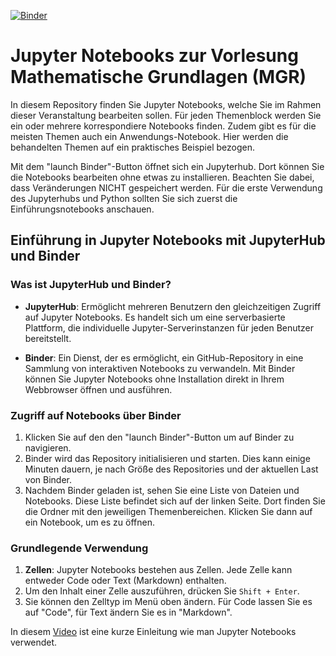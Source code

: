 [![Binder](https://mybinder.org/badge_logo.svg)](https://mybinder.org/v2/gh/LA-WH/mathe_jupyter/main)

# Jupyter Notebooks zur Vorlesung Mathematische Grundlagen (MGR)

In diesem Repository finden Sie Jupyter Notebooks, welche Sie im Rahmen dieser Veranstaltung bearbeiten sollen. Für jeden Themenblock werden Sie ein oder mehrere korrespondiere Notebooks finden. Zudem gibt es für die meisten Themen auch ein Anwendungs-Notebook. Hier werden die behandelten Themen auf ein praktisches Beispiel bezogen.

Mit dem "launch Binder"-Button öffnet sich ein Jupyterhub. Dort können Sie die Notebooks bearbeiten ohne etwas zu installieren. Beachten Sie dabei, dass Veränderungen NICHT gespeichert werden. Für die erste Verwendung des Jupyterhubs und Python sollten Sie sich zuerst die Einführungsnotebooks anschauen.

## Einführung in Jupyter Notebooks mit JupyterHub und Binder

### Was ist JupyterHub und Binder?

- **JupyterHub**: Ermöglicht mehreren Benutzern den gleichzeitigen Zugriff auf Jupyter Notebooks. Es handelt sich um eine serverbasierte Plattform, die individuelle Jupyter-Serverinstanzen für jeden Benutzer bereitstellt.
  
- **Binder**: Ein Dienst, der es ermöglicht, ein GitHub-Repository in eine Sammlung von interaktiven Notebooks zu verwandeln. Mit Binder können Sie Jupyter Notebooks ohne Installation direkt in Ihrem Webbrowser öffnen und ausführen.

### Zugriff auf Notebooks über Binder

1. Klicken Sie auf den den "launch Binder"-Button um auf Binder zu navigieren.
2. Binder wird das Repository initialisieren und starten. Dies kann einige Minuten dauern, je nach Größe des Repositories und der aktuellen Last von Binder.
3. Nachdem Binder geladen ist, sehen Sie eine Liste von Dateien und Notebooks. Diese Liste befindet sich auf der linken Seite. Dort finden Sie die Ordner mit den jeweiligen Themenbereichen. Klicken Sie dann auf ein Notebook, um es zu öffnen.

### Grundlegende Verwendung

1. **Zellen**: Jupyter Notebooks bestehen aus Zellen. Jede Zelle kann entweder Code oder Text (Markdown) enthalten.
2. Um den Inhalt einer Zelle auszuführen, drücken Sie `Shift + Enter`.
3. Sie können den Zelltyp im Menü oben ändern. Für Code lassen Sie es auf "Code", für Text ändern Sie es in "Markdown".

In diesem [Video](https://www.youtube.com/watch?v=uFzrYiwnKEk&t=301s&ab_channel=elab2go-MobileEngineeringLab) ist eine kurze Einleitung wie man Jupyter Notebooks verwendet. 